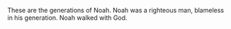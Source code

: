These are the generations of Noah. Noah was a righteous man, blameless in his generation. Noah walked with God.
